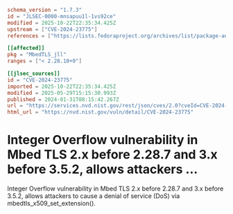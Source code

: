 ```toml
schema_version = "1.7.3"
id = "JLSEC-0000-mnsapuu1l-1vs92ce"
modified = 2025-10-22T22:35:34.425Z
upstream = ["CVE-2024-23775"]
references = ["https://lists.fedoraproject.org/archives/list/package-announce%40lists.fedoraproject.org/message/GP5UU7Z6LJNBLBT4SC5WWS2HDNMTFZH5/", "https://lists.fedoraproject.org/archives/list/package-announce%40lists.fedoraproject.org/message/IIBPEYSVRK4IFLBSYJAWKH33YBNH5HR2/", "https://mbed-tls.readthedocs.io/en/latest/security-advisories/mbedtls-security-advisory-2024-01-2/", "https://lists.fedoraproject.org/archives/list/package-announce%40lists.fedoraproject.org/message/GP5UU7Z6LJNBLBT4SC5WWS2HDNMTFZH5/", "https://lists.fedoraproject.org/archives/list/package-announce%40lists.fedoraproject.org/message/IIBPEYSVRK4IFLBSYJAWKH33YBNH5HR2/", "https://mbed-tls.readthedocs.io/en/latest/security-advisories/mbedtls-security-advisory-2024-01-2/"]

[[affected]]
pkg = "MbedTLS_jll"
ranges = ["< 2.28.10+0"]

[[jlsec_sources]]
id = "CVE-2024-23775"
imported = 2025-10-22T22:35:34.425Z
modified = 2025-05-29T15:15:30.993Z
published = 2024-01-31T08:15:42.267Z
url = "https://services.nvd.nist.gov/rest/json/cves/2.0?cveId=CVE-2024-23775"
html_url = "https://nvd.nist.gov/vuln/detail/CVE-2024-23775"
```

# Integer Overflow vulnerability in Mbed TLS 2.x before 2.28.7 and 3.x before 3.5.2, allows attackers ...

Integer Overflow vulnerability in Mbed TLS 2.x before 2.28.7 and 3.x before 3.5.2, allows attackers to cause a denial of service (DoS) via mbedtls_x509_set_extension().

